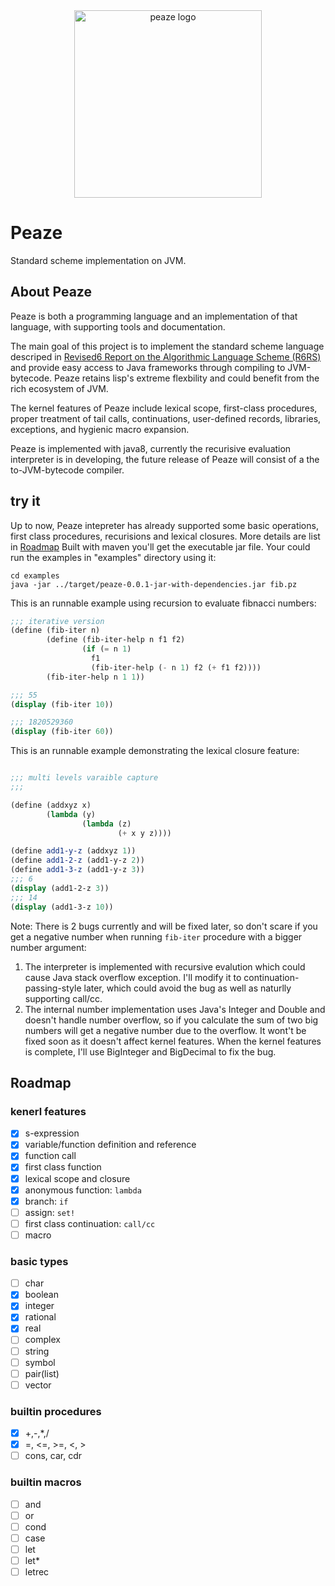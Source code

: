 <div align=center>
<img src="https://raw.githubusercontent.com/pzque/peaze/master/doc/peaze-newlogo.png" width="300" alt="peaze logo"/>
</div>

# Peaze
Standard scheme implementation on JVM.

## About Peaze
Peaze is both a programming language and an implementation of that language, with supporting tools and documentation.

The main goal of this project is to implement the standard scheme language descriped in [Revised6 Report on the Algorithmic Language Scheme (R6RS)](http://www.r6rs.org/) and provide easy access to Java frameworks through compiling to JVM-bytecode. Peaze retains lisp's extreme flexbility and could benefit from the rich ecosystem of JVM.

The kernel features of Peaze include lexical scope, first-class procedures, proper treatment of tail calls, continuations, user-defined records, libraries, exceptions, and hygienic macro expansion.

Peaze is implemented with java8, currently the recurisive evaluation interpreter is in developing, the future release of Peaze will consist of a the to-JVM-bytecode compiler.

## try it
Up to now, Peaze intepreter has already supported some basic operations, first class procedures, recurisions and lexical closures. More details are list in [Roadmap](#roadmap)  Built with maven you'll get the executable jar file. Your could run the examples in "examples" directory using it: 

```
cd examples
java -jar ../target/peaze-0.0.1-jar-with-dependencies.jar fib.pz
```
This is an runnable example using recursion to evaluate fibnacci numbers:

```scheme
;;; iterative version
(define (fib-iter n)
        (define (fib-iter-help n f1 f2)
                (if (= n 1)
                  f1
                  (fib-iter-help (- n 1) f2 (+ f1 f2))))
        (fib-iter-help n 1 1))

;;; 55
(display (fib-iter 10))

;;; 1820529360
(display (fib-iter 60))
```


This is an runnable example demonstrating the lexical closure feature:

```scheme

;;; multi levels varaible capture
;;;

(define (addxyz x)
        (lambda (y)
                (lambda (z)
                        (+ x y z))))

(define add1-y-z (addxyz 1))
(define add1-2-z (add1-y-z 2))
(define add1-3-z (add1-y-z 3))
;;; 6
(display (add1-2-z 3))
;;; 14
(display (add1-3-z 10))
```

Note: There is 2 bugs currently and will be fixed later, so don't scare if you get a negative number when running `fib-iter` procedure with a bigger number argument:
1. The interpreter is implemented with recursive evalution which could cause Java stack overflow exception. I'll modify it to continuation-passing-style later, which could avoid the bug as well as naturlly supporting call/cc.
2. The internal number implementation uses Java's Integer and Double and doesn't handle number overflow, so if you calculate the sum of two big numbers will get a negative number due to the overflow. It wont't be fixed soon as it doesn't affect kernel features. When the kernel features is complete, I'll use BigInteger and BigDecimal to fix the bug.

## <span id="roadmap">Roadmap</span>
### kenerl features
- [x] s-expression
- [x] variable/function definition and reference
- [x] function call
- [x] first class function
- [x] lexical scope and closure
- [x] anonymous function: `lambda`
- [x] branch: `if`
- [ ] assign: `set!`
- [ ] first class continuation: `call/cc`
- [ ] macro

### basic types
- [ ] char
- [x] boolean
- [x] integer
- [x] rational
- [x] real
- [ ] complex
- [ ] string
- [ ] symbol
- [ ] pair(list)
- [ ] vector

### builtin procedures
- [x] +,-,*,/
- [x] =, <=, >=, <, > 
- [ ] cons, car, cdr

### builtin macros
- [ ] and
- [ ] or
- [ ] cond
- [ ] case
- [ ] let
- [ ] let*
- [ ] letrec

